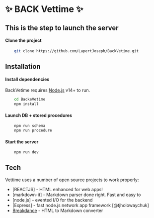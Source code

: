 # ✨ BACK Vettime ✨ #
## This is the step to launch the server ##

#### Clone the project ####
```sh
    git clone https://github.com/LapertJoseph/BackVetime.git
```

## Installation ##
#### Install dependencies ####
BackVetime requires [Node.js](https://nodejs.org/) v14+ to run. 

```sh
    cd BackeVetime
    npm install
```

#### Launch DB + stored procedures ####
```sh
    npm run schema
    npm run procedure
``` 

#### Start the server ####
```sh
    npm run dev
```

## Tech

Vettime uses a number of open source projects to work properly:

- [REACTJS] - HTML enhanced for web apps!
- [markdown-it] - Markdown parser done right. Fast and easy to 
- [node.js] - evented I/O for the backend
- [Express] - fast node.js network app framework [@tjholowaychuk]
- [Breakdance](https://breakdance.github.io/breakdance/) - HTML to Markdown converter